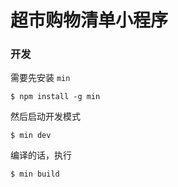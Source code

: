 # 超市购物清单小程序

### 开发

需要先安装 `min`

```
$ npm install -g min
```

然后启动开发模式

```
$ min dev
```

编译的话，执行

```
$ min build
```

